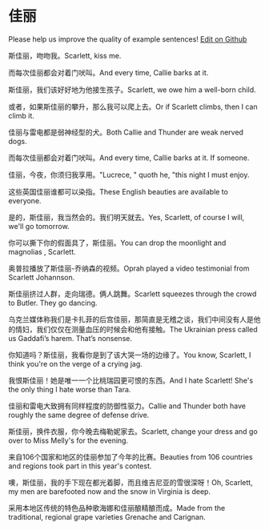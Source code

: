 # 佳丽

Please help us improve the quality of example sentences! [Edit on Github](https://github.com/jiyushe/jiyu-example-sentence-source/blob/main/chinese/jiali.md)

<p><span class="chinese">斯佳丽，吻吻我。</span><span class="english">Scarlett, kiss me.</span></p>

<p><span class="chinese">而每次佳丽都会对着门吠叫。</span><span class="english">And every time, Callie barks at it.</span></p>

<p><span class="chinese">斯佳丽，我们该好好地为他接生孩子。</span><span class="english">Scarlett, we owe him a well-born child.</span></p>

<p><span class="chinese">或者，如果斯佳丽的攀升，那么我可以爬上去。</span><span class="english">Or if Scarlett climbs, then I can climb it.</span></p>

<p><span class="chinese">佳丽与雷电都是弱神经型的犬。</span><span class="english">Both Callie and Thunder are weak nerved dogs.</span></p>

<p><span class="chinese">而每次佳丽都会对着门吠叫。</span><span class="english">And every time, Callie barks at it. If someone.</span></p>

<p><span class="chinese">佳丽，今夜，你须归我享用。</span><span class="english">"Lucrece, " quoth he, "this night I must enjoy.</span></p>

<p><span class="chinese">这些英国佳丽谁都可以染指。</span><span class="english">These English beauties are available to everyone.</span></p>

<p><span class="chinese">是的，斯佳丽，我当然会的。我们明天就去。</span><span class="english">Yes, Scarlett, of course I will, we'll go tomorrow.</span></p>

<p><span class="chinese">你可以撕下你的假面具了，斯佳丽。</span><span class="english">You can drop the moonlight and magnolias , Scarlett.</span></p>

<p><span class="chinese">奥普拉播放了斯佳丽-乔纳森的视频。</span><span class="english">Oprah played a video testimonial from Scarlett Johannson.</span></p>

<p><span class="chinese">斯佳丽挤过人群，走向瑞德。俩人跳舞。</span><span class="english">Scarlett squeezes through the crowd to Butler. They go dancing.</span></p>

<p><span class="chinese">乌克兰媒体称我们是卡扎菲的后宫佳丽，那简直是无稽之谈，我们中间没有人是他的情妇，我们仅仅在测量血压的时候会和他有接触。</span><span class="english">The Ukrainian press called us Gaddafi’s harem. That’s nonsense.</span></p>

<p><span class="chinese">你知道吗？斯佳丽，我看你是到了该大哭一场的边缘了。</span><span class="english">You know, Scarlett, I think you're on the verge of a crying jag.</span></p>

<p><span class="chinese">我恨斯佳丽！她是唯一一个比桃瑞园更可恨的东西。</span><span class="english">And I hate Scarlett! She's the only thing I hate worse than Tara.</span></p>

<p><span class="chinese">佳丽和雷电大致拥有同样程度的防御性驱力。</span><span class="english">Callie and Thunder both have roughly the same degree of defense drive.</span></p>

<p><span class="chinese">斯佳丽，换件衣服，你今晚去梅勒妮家去。</span><span class="english">Scarlett, change your dress and go over to Miss Melly's for the evening.</span></p>

<p><span class="chinese">来自106个国家和地区的佳丽参加了今年的比赛。</span><span class="english">Beauties from 106 countries and regions took part in this year's contest.</span></p>

<p><span class="chinese">噢，斯佳丽，我的手下现在都光着脚，而且维吉尼亚的雪很深呀！</span><span class="english">Oh, Scarlett, my men are barefooted now and the snow in Virginia is deep.</span></p>

<p><span class="chinese">采用本地区传统的特色品种歌海娜和佳丽酿精酿而成。</span><span class="english">Made from the traditional, regional grape varieties Grenache and Carignan.</span></p>

